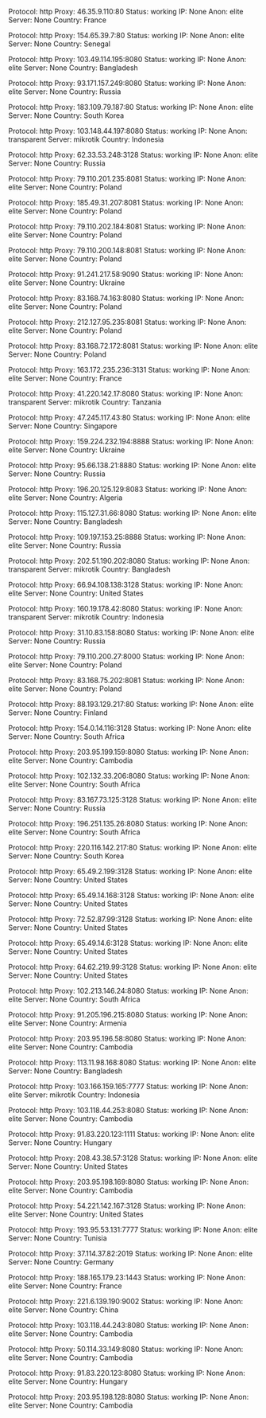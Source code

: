 Protocol: http
Proxy: 46.35.9.110:80
Status: working
IP: None
Anon: elite
Server: None
Country: France

Protocol: http
Proxy: 154.65.39.7:80
Status: working
IP: None
Anon: elite
Server: None
Country: Senegal

Protocol: http
Proxy: 103.49.114.195:8080
Status: working
IP: None
Anon: elite
Server: None
Country: Bangladesh

Protocol: http
Proxy: 93.171.157.249:8080
Status: working
IP: None
Anon: elite
Server: None
Country: Russia

Protocol: http
Proxy: 183.109.79.187:80
Status: working
IP: None
Anon: elite
Server: None
Country: South Korea

Protocol: http
Proxy: 103.148.44.197:8080
Status: working
IP: None
Anon: transparent
Server: mikrotik
Country: Indonesia

Protocol: http
Proxy: 62.33.53.248:3128
Status: working
IP: None
Anon: elite
Server: None
Country: Russia

Protocol: http
Proxy: 79.110.201.235:8081
Status: working
IP: None
Anon: elite
Server: None
Country: Poland

Protocol: http
Proxy: 185.49.31.207:8081
Status: working
IP: None
Anon: elite
Server: None
Country: Poland

Protocol: http
Proxy: 79.110.202.184:8081
Status: working
IP: None
Anon: elite
Server: None
Country: Poland

Protocol: http
Proxy: 79.110.200.148:8081
Status: working
IP: None
Anon: elite
Server: None
Country: Poland

Protocol: http
Proxy: 91.241.217.58:9090
Status: working
IP: None
Anon: elite
Server: None
Country: Ukraine

Protocol: http
Proxy: 83.168.74.163:8080
Status: working
IP: None
Anon: elite
Server: None
Country: Poland

Protocol: http
Proxy: 212.127.95.235:8081
Status: working
IP: None
Anon: elite
Server: None
Country: Poland

Protocol: http
Proxy: 83.168.72.172:8081
Status: working
IP: None
Anon: elite
Server: None
Country: Poland

Protocol: http
Proxy: 163.172.235.236:3131
Status: working
IP: None
Anon: elite
Server: None
Country: France

Protocol: http
Proxy: 41.220.142.17:8080
Status: working
IP: None
Anon: transparent
Server: mikrotik
Country: Tanzania

Protocol: http
Proxy: 47.245.117.43:80
Status: working
IP: None
Anon: elite
Server: None
Country: Singapore

Protocol: http
Proxy: 159.224.232.194:8888
Status: working
IP: None
Anon: elite
Server: None
Country: Ukraine

Protocol: http
Proxy: 95.66.138.21:8880
Status: working
IP: None
Anon: elite
Server: None
Country: Russia

Protocol: http
Proxy: 196.20.125.129:8083
Status: working
IP: None
Anon: elite
Server: None
Country: Algeria

Protocol: http
Proxy: 115.127.31.66:8080
Status: working
IP: None
Anon: elite
Server: None
Country: Bangladesh

Protocol: http
Proxy: 109.197.153.25:8888
Status: working
IP: None
Anon: elite
Server: None
Country: Russia

Protocol: http
Proxy: 202.51.190.202:8080
Status: working
IP: None
Anon: transparent
Server: mikrotik
Country: Bangladesh

Protocol: http
Proxy: 66.94.108.138:3128
Status: working
IP: None
Anon: elite
Server: None
Country: United States

Protocol: http
Proxy: 160.19.178.42:8080
Status: working
IP: None
Anon: transparent
Server: mikrotik
Country: Indonesia

Protocol: http
Proxy: 31.10.83.158:8080
Status: working
IP: None
Anon: elite
Server: None
Country: Russia

Protocol: http
Proxy: 79.110.200.27:8000
Status: working
IP: None
Anon: elite
Server: None
Country: Poland

Protocol: http
Proxy: 83.168.75.202:8081
Status: working
IP: None
Anon: elite
Server: None
Country: Poland

Protocol: http
Proxy: 88.193.129.217:80
Status: working
IP: None
Anon: elite
Server: None
Country: Finland

Protocol: http
Proxy: 154.0.14.116:3128
Status: working
IP: None
Anon: elite
Server: None
Country: South Africa

Protocol: http
Proxy: 203.95.199.159:8080
Status: working
IP: None
Anon: elite
Server: None
Country: Cambodia

Protocol: http
Proxy: 102.132.33.206:8080
Status: working
IP: None
Anon: elite
Server: None
Country: South Africa

Protocol: http
Proxy: 83.167.73.125:3128
Status: working
IP: None
Anon: elite
Server: None
Country: Russia

Protocol: http
Proxy: 196.251.135.26:8080
Status: working
IP: None
Anon: elite
Server: None
Country: South Africa

Protocol: http
Proxy: 220.116.142.217:80
Status: working
IP: None
Anon: elite
Server: None
Country: South Korea

Protocol: http
Proxy: 65.49.2.199:3128
Status: working
IP: None
Anon: elite
Server: None
Country: United States

Protocol: http
Proxy: 65.49.14.168:3128
Status: working
IP: None
Anon: elite
Server: None
Country: United States

Protocol: http
Proxy: 72.52.87.99:3128
Status: working
IP: None
Anon: elite
Server: None
Country: United States

Protocol: http
Proxy: 65.49.14.6:3128
Status: working
IP: None
Anon: elite
Server: None
Country: United States

Protocol: http
Proxy: 64.62.219.99:3128
Status: working
IP: None
Anon: elite
Server: None
Country: United States

Protocol: http
Proxy: 102.213.146.24:8080
Status: working
IP: None
Anon: elite
Server: None
Country: South Africa

Protocol: http
Proxy: 91.205.196.215:8080
Status: working
IP: None
Anon: elite
Server: None
Country: Armenia

Protocol: http
Proxy: 203.95.196.58:8080
Status: working
IP: None
Anon: elite
Server: None
Country: Cambodia

Protocol: http
Proxy: 113.11.98.168:8080
Status: working
IP: None
Anon: elite
Server: None
Country: Bangladesh

Protocol: http
Proxy: 103.166.159.165:7777
Status: working
IP: None
Anon: elite
Server: mikrotik
Country: Indonesia

Protocol: http
Proxy: 103.118.44.253:8080
Status: working
IP: None
Anon: elite
Server: None
Country: Cambodia

Protocol: http
Proxy: 91.83.220.123:1111
Status: working
IP: None
Anon: elite
Server: None
Country: Hungary

Protocol: http
Proxy: 208.43.38.57:3128
Status: working
IP: None
Anon: elite
Server: None
Country: United States

Protocol: http
Proxy: 203.95.198.169:8080
Status: working
IP: None
Anon: elite
Server: None
Country: Cambodia

Protocol: http
Proxy: 54.221.142.167:3128
Status: working
IP: None
Anon: elite
Server: None
Country: United States

Protocol: http
Proxy: 193.95.53.131:7777
Status: working
IP: None
Anon: elite
Server: None
Country: Tunisia

Protocol: http
Proxy: 37.114.37.82:2019
Status: working
IP: None
Anon: elite
Server: None
Country: Germany

Protocol: http
Proxy: 188.165.179.23:1443
Status: working
IP: None
Anon: elite
Server: None
Country: France

Protocol: http
Proxy: 221.6.139.190:9002
Status: working
IP: None
Anon: elite
Server: None
Country: China

Protocol: http
Proxy: 103.118.44.243:8080
Status: working
IP: None
Anon: elite
Server: None
Country: Cambodia

Protocol: http
Proxy: 50.114.33.149:8080
Status: working
IP: None
Anon: elite
Server: None
Country: Cambodia

Protocol: http
Proxy: 91.83.220.123:8080
Status: working
IP: None
Anon: elite
Server: None
Country: Hungary

Protocol: http
Proxy: 203.95.198.128:8080
Status: working
IP: None
Anon: elite
Server: None
Country: Cambodia


